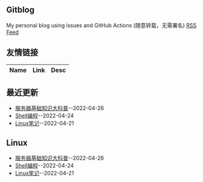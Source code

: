 ## Gitblog
My personal blog using issues and GitHub Actions (随意转载，无需署名)
[RSS Feed](https://raw.githubusercontent.com/JackieLing/linghu-blog/master/feed.xml)
## 友情链接
| Name | Link | Desc | 
 | ---- | ---- | ---- |
## 最近更新
- [服务器基础知识大科普](https://github.com/JackieLing/linghu-blog/issues/6)--2022-04-26
- [Shell编程](https://github.com/JackieLing/linghu-blog/issues/4)--2022-04-24
- [Linux笔记](https://github.com/JackieLing/linghu-blog/issues/2)--2022-04-21
## Linux
- [服务器基础知识大科普](https://github.com/JackieLing/linghu-blog/issues/6)--2022-04-26
- [Shell编程](https://github.com/JackieLing/linghu-blog/issues/4)--2022-04-24
- [Linux笔记](https://github.com/JackieLing/linghu-blog/issues/2)--2022-04-21
